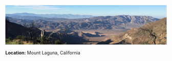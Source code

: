 ![ml](https://github.com/davidjaimes/davidjaimes/blob/master/mount-laguna.jpg)

**Location:** Mount Laguna, California
